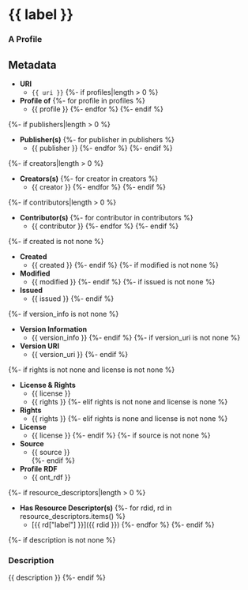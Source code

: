 # {{ label }}
### A Profile

## Metadata
* **URI**
  * `{{ uri }}`
{%- if profiles|length > 0 %}
* **Profile of**
{%- for profile in profiles %}
  * {{ profile }}
{%- endfor %}
{%- endif %}

{%- if publishers|length > 0 %}
* **Publisher(s)**
{%- for publisher in publishers %}
  * {{ publisher }}
{%- endfor %}
{%- endif %}

{%- if creators|length > 0 %}
* **Creators(s)**
{%- for creator in creators %}
  * {{ creator }}
{%- endfor %}
{%- endif %}

{%- if contributors|length > 0 %}
* **Contributor(s)**
{%- for contributor in contributors %}
  * {{ contributor }}
{%- endfor %}
{%- endif %}

{%- if created is not none %}
* **Created**
  * {{ created }}
{%- endif %}
{%- if modified is not none %}
* **Modified**
  * {{ modified }}
{%- endif %}
{%- if issued is not none %}
* **Issued**
  * {{ issued }}
{%- endif %}

{%- if version_info is not none %}
* **Version Information**
  * {{ version_info }}
{%- endif %}
{%- if version_uri is not none %}
* **Version URI**
  * {{ version_uri }}
{%- endif %}

{%- if rights is not none and license is not none %}
* **License &amp; Rights**
  * {{ license }}
  * {{ rights }}
{%- elif rights is not none and license is none %}
* **Rights**
  * {{ rights }}
{%- elif rights is none and license is not none %}
* **License**
  * {{ license }}
{%- endif %}
{%- if source is not none %}
* **Source**
  * {{ source }}  
{%- endif %}
* **Profile RDF**
  * {{ ont_rdf }}

{%- if resource_descriptors|length > 0 %}
* **Has Resource Descriptor(s)**
{%- for rdid, rd in resource_descriptors.items() %}
  * [{{ rd["label"] }}]({{ rdid }})
{%- endfor %}
{%- endif %}
    
{%- if description is not none %}
### Description
{{ description }}
{%- endif %}
